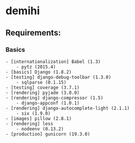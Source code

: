 # demihi

## Requirements:

### Basics  
    - [internationalization] Babel (1.3)
        - pytz (2015.4)
    - [basics] Django (1.8.2)
    - [testing] django-debug-toolbar (1.3.0)
        - sqlparse (0.1.15)
    - [testing] coverage (3.7.1)
    - [rendering] pyjade (3.0.0)
    - [rendering] django-compressor (1.5)
        - django-appconf (1.0.1)
    - [rendering] django-autocomplete-light (2.1.1)
        - six (1.9.0)
    - [images] pillow (2.8.1)
    - [rendering] less
        - nodeenv (0.13.2)
    - [production] gunicorn (19.3.0)
